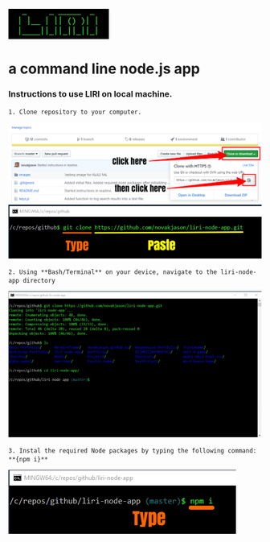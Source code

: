 ![alt text](https://github.com/novakjason/liri-node-app/blob/master/images/LIRI.png "LIRI")
# a command line node.js app

### Instructions to use LIRI on local machine.
`1. Clone repository to your computer.`

![alt text](https://github.com/novakjason/liri-node-app/blob/master/images/clone1.png "LIRI")
![alt text](https://github.com/novakjason/liri-node-app/blob/master/images/cli1.png "LIRI")


`2. Using **Bash/Terminal** on your device, navigate to the liri-node-app directory`

![alt text](https://github.com/novakjason/liri-node-app/blob/master/images/cli2.png "LIRI")


`3. Instal the required Node packages by typing the following command: **{npm i}**`

![alt text](https://github.com/novakjason/liri-node-app/blob/master/images/npmi.png "LIRI")

